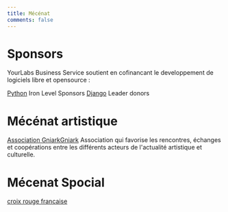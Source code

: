 ```yaml
---
title: Mécénat
comments: false
---
```



# Sponsors

YourLabs Business Service soutient en cofinancant le developpement de logiciels
libre et opensource :

[Python](https://www.python.org/psf/sponsorship/sponsors/) Iron Level Sponsors
[Django](https://www.djangoproject.com/fundraising/) Leader donors

#  Mécénat artistique

[Association GniarkGniark](https://www.gniarkgniark.fr) Association qui
favorise les rencontres, échanges et coopérations entre les différents acteurs
de l'actualité artistique et culturelle.

# Mécenat Spocial

[croix rouge francaise]()
